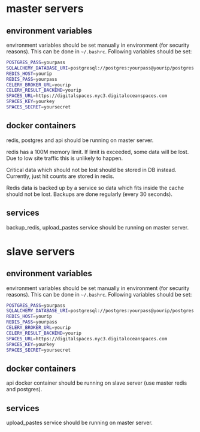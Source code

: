 # master servers

## environment variables

environment variables should be set manually in environment (for security reasons). This can be done in ``~/.bashrc``. Following variables should be set:

```bash
POSTGRES_PASS=yourpass
SQLALCHEMY_DATABASE_URI=postgresql://postgres:yourpass@yourip/postgres
REDIS_HOST=yourip
REDIS_PASS=yourpass
CELERY_BROKER_URL=yourip
CELERY_RESULT_BACKEND=yourip
SPACES_URL=https://digitalspaces.nyc3.digitaloceanspaces.com
SPACES_KEY=yourkey
SPACES_SECRET=yoursecret
```

## docker containers

redis, postgres and api should be running on master server.

redis has a 100M memory limit. If limit is exceeded, some data will be lost. Due to low site traffic this is unlikely to happen.

Critical data which should not be lost should be stored in DB instead. Currently, just hit counts are stored in redis.

Redis data is backed up by a service so data which fits inside the cache should not be lost. Backups are done regularly (every 30 seconds).

## services

backup_redis, upload_pastes service should be running on master server.

# slave servers

## environment variables

environment variables should be set manually in environment (for security reasons). This can be done in ``~/.bashrc``. Following variables should be set:

```bash
POSTGRES_PASS=yourpass
SQLALCHEMY_DATABASE_URI=postgresql://postgres:yourpass@yourip/postgres
REDIS_HOST=yourip
REDIS_PASS=yourpass
CELERY_BROKER_URL=yourip
CELERY_RESULT_BACKEND=yourip
SPACES_URL=https://digitalspaces.nyc3.digitaloceanspaces.com
SPACES_KEY=yourkey
SPACES_SECRET=yoursecret
```

## docker containers

api docker container should be running on slave server (use master redis and postgres).

## services

upload_pastes service should be running on master server.